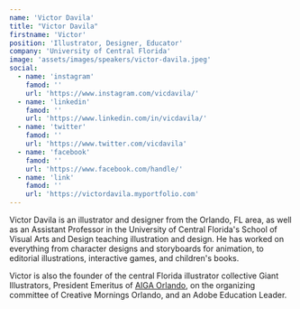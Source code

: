 ```yaml
---
name: 'Victor Davila'
title: "Victor Davila"
firstname: 'Victor'
position: 'Illustrator, Designer, Educator'
company: 'University of Central Florida'
image: 'assets/images/speakers/victor-davila.jpeg'
social:
  - name: 'instagram'
    famod: ''
    url: 'https://www.instagram.com/vicdavila/'
  - name: 'linkedin'
    famod: ''
    url: 'https://www.linkedin.com/in/vicdavila/'
  - name: 'twitter'
    famod: ''
    url: 'https://www.twitter.com/vicdavila'
  - name: 'facebook'
    famod: ''
    url: 'https://www.facebook.com/handle/'
  - name: 'link'
    famod: ''
    url: 'https://victordavila.myportfolio.com'
---
```


Victor Davila is an illustrator and designer from the Orlando, FL area, as well as an Assistant Professor in the University of Central Florida's School of Visual Arts and Design teaching illustration and design. He has worked on everything from character designs and storyboards for animation, to editorial illustrations, interactive games, and children's books.

Victor is also the founder of the central Florida illustrator collective Giant Illustrators, President Emeritus of [AIGA Orlando](https://orlando.aiga.org/), on the organizing committee of Creative Mornings Orlando, and an Adobe Education Leader.
